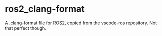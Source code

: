 # ros2_clang-format
A .clang-format file for ROS2, copied from the vscode-ros repository. Not that perfect though.
